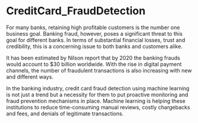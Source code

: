 # CreditCard_FraudDetection

For many banks, retaining high profitable customers is the number one business goal. Banking fraud, however, poses a significant threat to this goal for different banks. In terms of substantial financial losses, trust and credibility, this is a concerning issue to both banks and customers alike.

It has been estimated by Nilson report that by 2020 the banking frauds would account to $30 billion worldwide. With the rise in digital payment channels, the number of fraudulent transactions is also increasing with new and different ways. 

In the banking industry, credit card fraud detection using machine learning is not just a trend but a necessity for them to put proactive monitoring and fraud prevention mechanisms in place. Machine learning is helping these institutions to reduce time-consuming manual reviews, costly chargebacks and fees, and denials of legitimate transactions.
